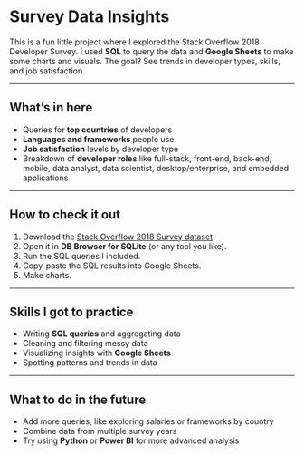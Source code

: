 # Survey Data Insights

This is a fun little project where I explored the Stack Overflow 2018 Developer Survey. I used **SQL** to query the data and **Google Sheets** to make some charts and visuals. The goal? See trends in developer types, skills, and job satisfaction.

---

## What’s in here

- Queries for **top countries** of developers  
- **Languages and frameworks** people use  
- **Job satisfaction** levels by developer type  
- Breakdown of **developer roles** like full-stack, front-end, back-end, mobile, data analyst, data scientist, desktop/enterprise, and embedded applications  

---

## How to check it out

1. Download the [Stack Overflow 2018 Survey dataset](https://insights.stackoverflow.com/survey)
2. Open it in **DB Browser for SQLite** (or any tool you like).  
3. Run the SQL queries I included.  
4. Copy-paste the SQL results into Google Sheets.  
5. Make charts.

---

## Skills I got to practice

- Writing **SQL queries** and aggregating data  
- Cleaning and filtering messy data  
- Visualizing insights with **Google Sheets**  
- Spotting patterns and trends in data 

---

## What to do in the future
  
- Add more queries, like exploring salaries or frameworks by country  
- Combine data from multiple survey years  
- Try using **Python** or **Power BI** for more advanced analysis 
